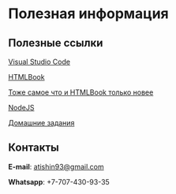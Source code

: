 # Полезная информация

## Полезные ссылки

[Visual Studio Code](https://code.visualstudio.com/)

[HTMLBook](http://htmlbook.ru/)

[Тоже самое что и HTMLBook только новее](https://webref.ru/)

[NodeJS](https://nodejs.org/en/)

[Домашние задания](https://github.com/atishin/practice17/HOMEWORK.md)

## Контакты

**E-mail**: atishin93@gmail.com

**Whatsapp**: +7-707-430-93-35